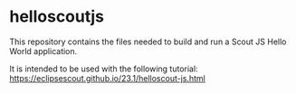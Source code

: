# helloscoutjs

This repository contains the files needed to build and run a Scout JS Hello World application.

It is intended to be used with the following tutorial:
https://eclipsescout.github.io/23.1/helloscout-js.html
